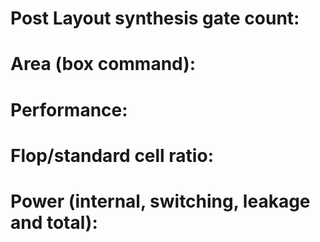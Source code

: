 # Post Layout synthesis gate count:
# Area (box command):
# Performance:
# Flop/standard cell ratio:
# Power (internal, switching, leakage and total):
